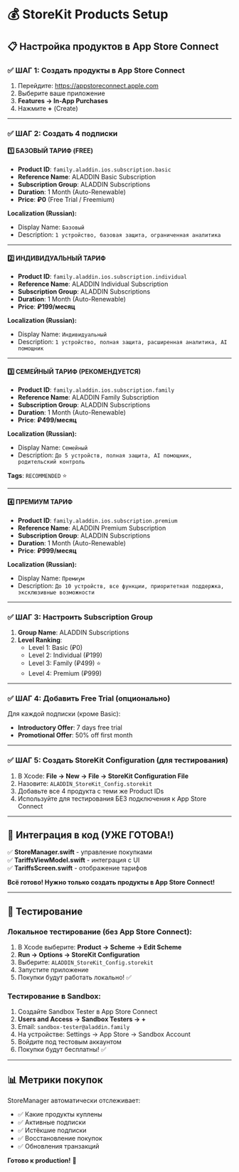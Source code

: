 # 💰 StoreKit Products Setup

## 📋 Настройка продуктов в App Store Connect

### ✅ ШАГ 1: Создать продукты в App Store Connect

1. Перейдите: https://appstoreconnect.apple.com
2. Выберите ваше приложение
3. **Features → In-App Purchases**
4. Нажмите **+** (Create)

---

### ✅ ШАГ 2: Создать 4 подписки

#### 1️⃣ БАЗОВЫЙ ТАРИФ (FREE)

- **Product ID**: `family.aladdin.ios.subscription.basic`
- **Reference Name**: ALADDIN Basic Subscription
- **Subscription Group**: ALADDIN Subscriptions
- **Duration**: 1 Month (Auto-Renewable)
- **Price**: **₽0** (Free Trial / Freemium)

**Localization (Russian):**
- Display Name: `Базовый`
- Description: `1 устройство, базовая защита, ограниченная аналитика`

---

#### 2️⃣ ИНДИВИДУАЛЬНЫЙ ТАРИФ

- **Product ID**: `family.aladdin.ios.subscription.individual`
- **Reference Name**: ALADDIN Individual Subscription
- **Subscription Group**: ALADDIN Subscriptions
- **Duration**: 1 Month (Auto-Renewable)
- **Price**: **₽199/месяц**

**Localization (Russian):**
- Display Name: `Индивидуальный`
- Description: `1 устройство, полная защита, расширенная аналитика, AI помощник`

---

#### 3️⃣ СЕМЕЙНЫЙ ТАРИФ (РЕКОМЕНДУЕТСЯ)

- **Product ID**: `family.aladdin.ios.subscription.family`
- **Reference Name**: ALADDIN Family Subscription
- **Subscription Group**: ALADDIN Subscriptions
- **Duration**: 1 Month (Auto-Renewable)
- **Price**: **₽499/месяц**

**Localization (Russian):**
- Display Name: `Семейный`
- Description: `До 5 устройств, полная защита, AI помощник, родительский контроль`

**Tags**: `RECOMMENDED` ⭐

---

#### 4️⃣ ПРЕМИУМ ТАРИФ

- **Product ID**: `family.aladdin.ios.subscription.premium`
- **Reference Name**: ALADDIN Premium Subscription
- **Subscription Group**: ALADDIN Subscriptions
- **Duration**: 1 Month (Auto-Renewable)
- **Price**: **₽999/месяц**

**Localization (Russian):**
- Display Name: `Премиум`
- Description: `До 10 устройств, все функции, приоритетная поддержка, эксклюзивные возможности`

---

### ✅ ШАГ 3: Настроить Subscription Group

1. **Group Name**: ALADDIN Subscriptions
2. **Level Ranking**:
   - Level 1: Basic (₽0)
   - Level 2: Individual (₽199)
   - Level 3: Family (₽499) ⭐
   - Level 4: Premium (₽999)

---

### ✅ ШАГ 4: Добавить Free Trial (опционально)

Для каждой подписки (кроме Basic):
- **Introductory Offer**: 7 days free trial
- **Promotional Offer**: 50% off first month

---

### ✅ ШАГ 5: Создать StoreKit Configuration (для тестирования)

1. В Xcode: **File → New → File → StoreKit Configuration File**
2. Назовите: `ALADDIN_StoreKit_Config.storekit`
3. Добавьте все 4 продукта с теми же Product IDs
4. Используйте для тестирования БЕЗ подключения к App Store Connect

---

## 🔧 Интеграция в код (УЖЕ ГОТОВА!)

✅ **StoreManager.swift** - управление покупками  
✅ **TariffsViewModel.swift** - интеграция с UI  
✅ **TariffsScreen.swift** - отображение тарифов  

**Всё готово! Нужно только создать продукты в App Store Connect!**

---

## 🧪 Тестирование

### Локальное тестирование (без App Store Connect):

1. В Xcode выберите: **Product → Scheme → Edit Scheme**
2. **Run → Options → StoreKit Configuration**
3. Выберите: `ALADDIN_StoreKit_Config.storekit`
4. Запустите приложение
5. Покупки будут работать локально! ✅

### Тестирование в Sandbox:

1. Создайте Sandbox Tester в App Store Connect
2. **Users and Access → Sandbox Testers → +**
3. Email: `sandbox-tester@aladdin.family`
4. На устройстве: Settings → App Store → Sandbox Account
5. Войдите под тестовым аккаунтом
6. Покупки будут бесплатны! ✅

---

## 📊 Метрики покупок

StoreManager автоматически отслеживает:
- ✅ Какие продукты куплены
- ✅ Активные подписки
- ✅ Истёкшие подписки
- ✅ Восстановление покупок
- ✅ Обновления транзакций

**Готово к production!** 🚀



